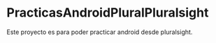# PracticasAndroidPluralPluralsight
Este proyecto es para poder practicar android desde pluralsight.
